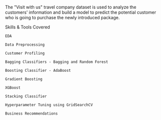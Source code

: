 The "Visit with us" travel company dataset is used to analyze the customers' information and build a model to predict the potential customer who is going to purchase the newly introduced package.

Skills & Tools Covered

    EDA
  
    Data Preprocessing
  
    Customer Profiling
  
    Bagging Classifiers - Bagging and Random Forest
  
    Boosting Classifier - AdaBoost
  
    Gradient Boosting
  
    XGBoost
  
    Stacking Classifier
  
    Hyperparameter Tuning using GridSearchCV
  
    Business Recommendations
